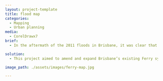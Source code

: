 ```yaml
---
layout: project-template
title: flood map
categories:
  - Mapping
  - Urban planning
media:
  - CorelDrawx7
brief:
  - In the aftermath of the 2011 floods in Brisbane, it was clear that certain systems were less resilient to change than others. I chose to focus on the public transport system, which shut down almost entirely in the aftermath of the floods.

solution:
  - This project aimed to amend and expand Brisbane’s existing Ferry system (both physical forms and operation). Its ultimate objective was to promote a more flexible and durable transport system with a higher capacity to cope with disturbance. This is one of the diagrammatic maps I made (based on Harry Beck’s famous London Underground Tube map) to show the major connection points along the Brisbane river.

image_path: ./assets/images/ferry-map.jpg

---
```

